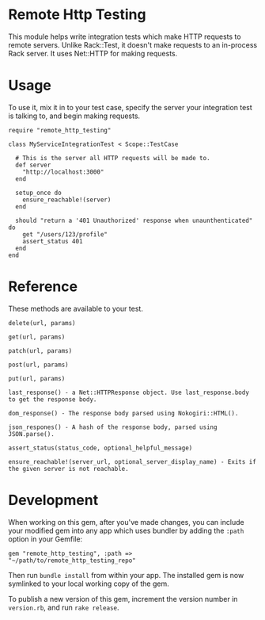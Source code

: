 Remote Http Testing
===================

This module helps write integration tests which make HTTP requests to remote servers. Unlike Rack::Test, it doesn't make requests to an in-process Rack server. It uses Net::HTTP for making requests.

Usage
=====
To use it, mix it in to your test case, specify the server your integration test is talking to, and begin
making requests.

    require "remote_http_testing"

    class MyServiceIntegrationTest < Scope::TestCase

      # This is the server all HTTP requests will be made to.
      def server
        "http://localhost:3000"
      end

      setup_once do
        ensure_reachable!(server)
      end

      should "return a '401 Unauthorized' response when unaunthenticated" do
        get "/users/123/profile"
        assert_status 401
      end
    end

Reference
=========
These methods are available to your test.

    delete(url, params)

    get(url, params)

    patch(url, params)

    post(url, params)

    put(url, params)

    last_response() - a Net::HTTPResponse object. Use last_response.body to get the response body.

    dom_response() - The response body parsed using Nokogiri::HTML().

    json_respones() - A hash of the response body, parsed using JSON.parse().

    assert_status(status_code, optional_helpful_message)

    ensure_reachable!(server_url, optional_server_display_name) - Exits if the given server is not reachable.

Development
===========
When working on this gem, after you've made changes, you can include your modified gem into any app which uses bundler by adding the `:path` option in your Gemfile:

    gem "remote_http_testing", :path => "~/path/to/remote_http_testing_repo"

Then run `bundle install` from within your app. The installed gem is now symlinked to your local working copy of the gem.

To publish a new version of this gem, increment the version number in `version.rb`, and run `rake release`.